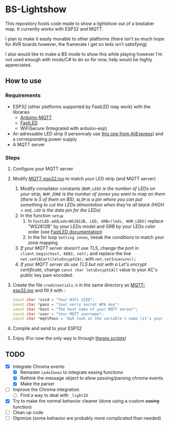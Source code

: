 # BS-Lightshow

This repository hosts code made to show a lightshow out of a beataber map. It currently works with ESP32 and MQTT.

I plan to make it easily movable to other platforms (there isn't so much hope for AVR boards however, the framerate I get on leds isn't satisfying)

I also would like to make a BS mode to show this while playing however I'm not used enough with mods/C# to do so for now, help would be highly appreciated.

## How to use

### Requirements

* ESP32 (other platforms supported by FastLED may work) with the libraries
  * [Arduino-MQTT](https://github.com/256dpi/arduino-mqtt)
  * [FastLED](https://github.com/FastLED/FastLED)
  * WiFiSecure (Integrated with arduino-esp)
* An adressable LED strip (I personnaly use [this one from AliExpress](https://aliexpress.com/item/32682015405.html)) and a corresponding power supply
* A MQTT server

### Steps

1. Configure your MQTT server
2. Modify [MQTT-esp32.ino](MQTT-esp32/MQTT-esp32.ino) to match your LED strip (and MQTT server)
    1. Modify compilator constants *(`NUM_LEDS` is the number of LEDs on your strip, `NUM_ZONE` is the number of zones you want to map on them (there is 5 of them on BS), `ALIM` is a pin where you can put something to cut the LEDs alimentation when they're all black (HIGH = on), `LED` is the data pin for the LEDs)*
    2. In the function `setup`
        1. In `FastLED.addLeds<WS2812B, LED, GRB>(leds, NUM_LEDS)` replace "WS2812B" by your LEDs model and GRB by your LEDs color order (see [FastLED documentation](https://github.com/FastLED/FastLED/wiki/Chipset-reference))
        2. In the for loop `Setting zones`, tweak the conditions to match your zone mapping
    3. *If your MQTT server doesn't use TLS*, change the port in `client.begin(host, 8883, net);` and replace the line `net.setCACert(letsEncyptCA);` with `net.setInsecure();`
    4. *If your MQTT server do use TLS but not with a Let's encrypt certificate*, change `const char letsEncyptCA[]` value to your AC's public key pam encoded.
3. Create the file `creditentials.h` in the same directory as [MQTT-esp32.ino](MQTT-esp32/MQTT-esp32.ino) and fill it with :

    ```cpp
    const char *ssid = "Your WiFi SSID";
    const char *pass = "Your verry secret WPA key";
    const char *host = "The host name of your MQTT server";
    const char *user = "Your MQTT username";
    const char *mqttPass = "Duh look at the variable's name (it's your MQTT password, who guessed !)";
    ```

4. Compile and send to your ESP32

5. Enjoy (For now the only way is through [theses scripts](Maestro/))

## TODO

- [x] Integrate Chroma events
    - [x] Remaster `LedsZones` to integrate easing functions
    - [x] Rethink the message object to allow passing/parsing chroma events
    - [x] Make the parser
- [ ] Improve the Chroma integration
    - [ ] Find a way to deal with `_lightID`
- [x] Try to make the normal behavior cleaner (done using a custom ~~easing~~ function)
- [ ] Clean up code
- [ ] Otpimize (some behavior are probably more complicated than needed)
